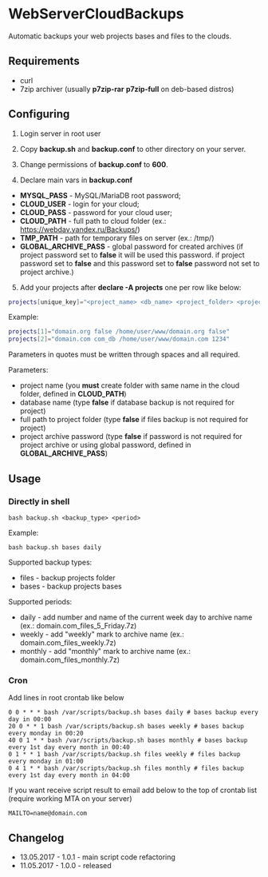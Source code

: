 # WebServerCloudBackups
Automatic backups your web projects bases and files to the clouds.

Requirements
------------

- curl
- 7zip archiver (usually **p7zip-rar** **p7zip-full** on deb-based distros)

Configuring
-----------

1. Login server in root user

2. Copy **backup.sh** and **backup.conf** to other directory on your server.

3. Change permissions of **backup.conf** to **600**.

4. Declare main vars in **backup.conf**

- **MYSQL_PASS** - MySQL/MariaDB root password;
- **CLOUD_USER** - login for your cloud;
- **CLOUD_PASS** - password for your cloud user;
- **CLOUD_PATH** - full path to cloud folder (ex.: https://webdav.yandex.ru/Backups/)
- **TMP_PATH** - path for temporary files on server (ex.: /tmp/)
- **GLOBAL_ARCHIVE_PASS** - global password for created archives (if project password set to **false** it will be used this password. if project password set to **false** and this password set to **false** password not set to project archive.)

5. Add your projects after **declare -A projects** one per row like below:

```bash
projects[unique_key]="<project_name> <db_name> <project_folder> <project_archive_password>"
```

Example:

```bash
projects[1]="domain.org false /home/user/www/domain.org false"
projects[2]="domain.com com_db /home/user/www/domain.com 1234"
```

Parameters in quotes must be written through spaces and all required.

Parameters:

- project name (you **must** create folder with same name in the cloud folder, defined in **CLOUD_PATH**)
- database name (type **false** if database backup is not required for project)
- full path to project folder (type **false** if files backup is not required for project)
- project archive password (type **false** if password is not required for project archive or using global password, defined in **GLOBAL_ARCHIVE_PASS**)

Usage
-----

### Directly in shell

    bash backup.sh <backup_type> <period>

Example:

    bash backup.sh bases daily

Supported backup types:

- files - backup projects folder
- bases - backup projects bases

Supported periods:

- daily - add number and name of the current week day to archive name (ex.: domain.com_files_5_Friday.7z)
- weekly - add "weekly" mark to archive name (ex.: domain.com_files_weekly.7z)
- monthly - add "monthly" mark to archive name (ex.: domain.com_files_monthly.7z)

### Cron

Add lines in root crontab like below

    0 0 * * * bash /var/scripts/backup.sh bases daily # bases backup every day in 00:00
    20 0 * * 1 bash /var/scripts/backup.sh bases weekly # bases backup every monday in 00:20
    40 0 1 * * bash /var/scripts/backup.sh bases monthly # bases backup every 1st day every month in 00:40
    0 1 * * 1 bash /var/scripts/backup.sh files weekly # files backup every monday in 01:00
    0 4 1 * * bash /var/scripts/backup.sh files monthly # files backup every 1st day every month in 04:00

If you want receive script result to email add below to the top of crontab list (require working MTA on your server)

    MAILTO=name@domain.com

Changelog
---------

- 13.05.2017 - 1.0.1 - main script code refactoring
- 11.05.2017 - 1.0.0 - released
